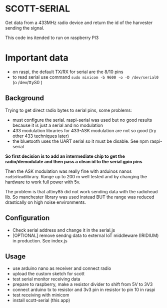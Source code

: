 # SCOTT-SERIAL

Get data from a 433MHz radio device and return the id of the harvester sending the signal.

This code ins itended to run on raspberry PI3

# Important data

- on raspi, the default TX/RX for serial are the 8/10 pins
- to read serial use command `sudo minicom -b 9600 -o -D /dev/serial0` (o /dev/ttyS0 )  

## Background

Trying to get direct radio bytes to serial pins, some problems:
- must configure the serial. raspi-serial was used but no good results because it is just a serial and no modulation
- 433 modulation libraries for 433-ASK modulation are not so good (try other 433 techniques later)
- the bluetooth uses the UART serial so it must be disable. See npm raspi-serial

**So first decision is to add an intermediate chip to get the radio/demodulate and then pass a clean id to the serial gpio pins**

Then the ASK modulation was really fine with arduinos nanos `radioHead`library. Range up to 200 m well tested and by changing the hardware to work full power with 5v.

The problem is that attiny85 did not work sending data with the radiohead lib. So manchester library was used instead BUT the range was reduced drastically on high noise environments.

## Configuration
- Check serial address and change it in the serial.js
- [OPTIONAL] remove sendng data to external IoT middleware (IRIDIUM) in production. See index.js

## Usage

- use arduino nano as receiver and connect radio
- upload the custom sketch for scott
- test serial monitor receiving data
- prepare to raspberry, make a resistor divider to shift from 5V to 3V3
- connect arduino tx to resistor and 3v3 pin in resistor to pin 10 in raspi
- test receiving with minicom
- install scott-serial (this app)